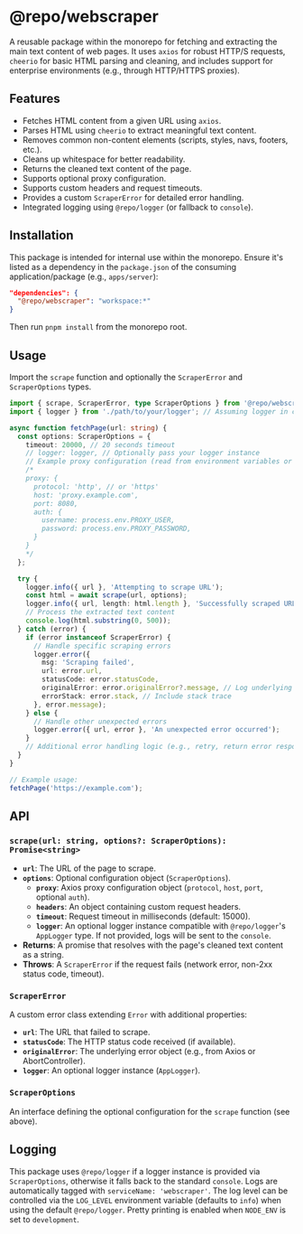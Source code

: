 # @repo/webscraper

A reusable package within the monorepo for fetching and extracting the main text content of web pages.
It uses `axios` for robust HTTP/S requests, `cheerio` for basic HTML parsing and cleaning,
and includes support for enterprise environments (e.g., through HTTP/HTTPS proxies).

## Features

- Fetches HTML content from a given URL using `axios`.
- Parses HTML using `cheerio` to extract meaningful text content.
- Removes common non-content elements (scripts, styles, navs, footers, etc.).
- Cleans up whitespace for better readability.
- Returns the cleaned text content of the page.
- Supports optional proxy configuration.
- Supports custom headers and request timeouts.
- Provides a custom `ScraperError` for detailed error handling.
- Integrated logging using `@repo/logger` (or fallback to `console`).

## Installation

This package is intended for internal use within the monorepo. Ensure it's listed as a dependency
in the `package.json` of the consuming application/package (e.g., `apps/server`):

```json
"dependencies": {
  "@repo/webscraper": "workspace:*"
}
```

Then run `pnpm install` from the monorepo root.

## Usage

Import the `scrape` function and optionally the `ScraperError` and `ScraperOptions` types.

```typescript
import { scrape, ScraperError, type ScraperOptions } from '@repo/webscraper';
import { logger } from './path/to/your/logger'; // Assuming logger in consuming app

async function fetchPage(url: string) {
  const options: ScraperOptions = {
    timeout: 20000, // 20 seconds timeout
    // logger: logger, // Optionally pass your logger instance
    // Example proxy configuration (read from environment variables or config)
    /*
    proxy: {
      protocol: 'http', // or 'https'
      host: 'proxy.example.com',
      port: 8080,
      auth: {
        username: process.env.PROXY_USER,
        password: process.env.PROXY_PASSWORD,
      }
    }
    */
  };

  try {
    logger.info({ url }, 'Attempting to scrape URL');
    const html = await scrape(url, options);
    logger.info({ url, length: html.length }, 'Successfully scraped URL');
    // Process the extracted text content
    console.log(html.substring(0, 500));
  } catch (error) {
    if (error instanceof ScraperError) {
      // Handle specific scraping errors
      logger.error({
        msg: 'Scraping failed',
        url: error.url,
        statusCode: error.statusCode,
        originalError: error.originalError?.message, // Log underlying error message
        errorStack: error.stack, // Include stack trace
      }, error.message);
    } else {
      // Handle other unexpected errors
      logger.error({ url, error }, 'An unexpected error occurred');
    }
    // Additional error handling logic (e.g., retry, return error response)
  }
}

// Example usage:
fetchPage('https://example.com');
```

## API

### `scrape(url: string, options?: ScraperOptions): Promise<string>`

- **`url`**: The URL of the page to scrape.
- **`options`**: Optional configuration object (`ScraperOptions`).
  - **`proxy`**: Axios proxy configuration object (`protocol`, `host`, `port`, optional `auth`).
  - **`headers`**: An object containing custom request headers.
  - **`timeout`**: Request timeout in milliseconds (default: 15000).
  - **`logger`**: An optional logger instance compatible with `@repo/logger`'s `AppLogger` type. If not provided, logs will be sent to the `console`.
- **Returns**: A promise that resolves with the page's cleaned text content as a string.
- **Throws**: A `ScraperError` if the request fails (network error, non-2xx status code, timeout).

### `ScraperError`

A custom error class extending `Error` with additional properties:

- **`url`**: The URL that failed to scrape.
- **`statusCode`**: The HTTP status code received (if available).
- **`originalError`**: The underlying error object (e.g., from Axios or AbortController).
- **`logger`**: An optional logger instance (`AppLogger`).

### `ScraperOptions`

An interface defining the optional configuration for the `scrape` function (see above).

## Logging

This package uses `@repo/logger` if a logger instance is provided via `ScraperOptions`, otherwise it falls back to the standard `console`. Logs are automatically tagged with `serviceName: 'webscraper'`.
The log level can be controlled via the `LOG_LEVEL` environment variable (defaults to `info`) when using the default `@repo/logger`.
Pretty printing is enabled when `NODE_ENV` is set to `development`. 